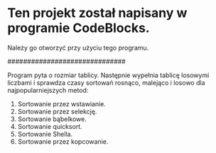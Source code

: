 # Ten projekt został napisany w programie CodeBlocks.
Należy go otworzyć przy użyciu tego programu.

##############################

Program pyta o rozmiar tablicy. Następnie wypełnia tablicę losowymi liczbami i sprawdza czasy sortowań rosnąco, malejąco i losowo dla najpopularniejszych metod:

1. Sortowanie przez wstawianie.
2. Sortowanie przez selekcję.
3. Sortowanie bąbelkowe.
4. Sortowanie quicksort.
5. Sortowanie Shella.
6. Sortowanie przez kopcowanie.
